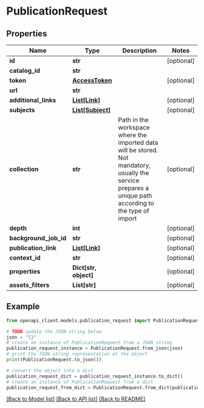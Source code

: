 # PublicationRequest


## Properties

Name | Type | Description | Notes
------------ | ------------- | ------------- | -------------
**id** | **str** |  | [optional] 
**catalog_id** | **str** |  | 
**token** | [**AccessToken**](AccessToken.md) |  | [optional] 
**url** | **str** |  | 
**additional_links** | [**List[Link]**](Link.md) |  | [optional] 
**subjects** | [**List[Subject]**](Subject.md) |  | [optional] 
**collection** | **str** | Path in the workspace where the imported data will be stored.  Not mandatory, usually the service prepares a unique path according to the type of import | [optional] 
**depth** | **int** |  | [optional] 
**background_job_id** | **str** |  | [optional] 
**publication_link** | [**List[Link]**](Link.md) |  | [optional] 
**context_id** | **str** |  | [optional] 
**properties** | **Dict[str, object]** |  | [optional] 
**assets_filters** | **List[str]** |  | [optional] 

## Example

```python
from openapi_client.models.publication_request import PublicationRequest

# TODO update the JSON string below
json = "{}"
# create an instance of PublicationRequest from a JSON string
publication_request_instance = PublicationRequest.from_json(json)
# print the JSON string representation of the object
print(PublicationRequest.to_json())

# convert the object into a dict
publication_request_dict = publication_request_instance.to_dict()
# create an instance of PublicationRequest from a dict
publication_request_from_dict = PublicationRequest.from_dict(publication_request_dict)
```
[[Back to Model list]](../README.md#documentation-for-models) [[Back to API list]](../README.md#documentation-for-api-endpoints) [[Back to README]](../README.md)


